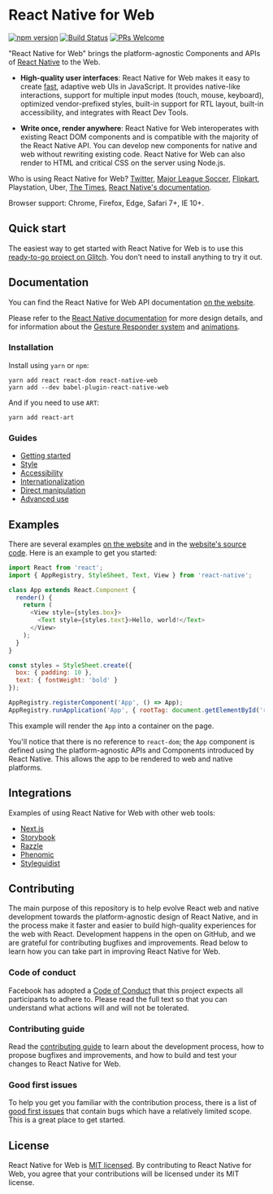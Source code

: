# React Native for Web

[![npm version][package-badge]][package-url] [![Build Status][ci-badge]][ci-url] [![PRs Welcome](https://img.shields.io/badge/PRs-welcome-brightgreen.svg)](https://reactjs.org/docs/how-to-contribute.html#your-first-pull-request)

"React Native for Web" brings the platform-agnostic Components and APIs of
[React Native][react-native-url] to the Web.

* **High-quality user interfaces**: React Native for Web makes it easy to
create [fast](https://github.com/necolas/react-native-web/blob/master/packages/benchmarks/README.md),
adaptive web UIs in JavaScript.  It provides native-like interactions, support
for multiple input modes (touch, mouse, keyboard), optimized vendor-prefixed
styles, built-in support for RTL layout, built-in accessibility, and integrates
with React Dev Tools.

* **Write once, render anywhere**: React Native for Web interoperates with
existing React DOM components and is compatible with the majority of the
React Native API. You can develop new components for native and web without
rewriting existing code. React Native for Web can also render to HTML and
critical CSS on the server using Node.js.

Who is using React Native for Web? [Twitter](https://mobile.twitter.com),
[Major League Soccer](https://matchcenter.mlssoccer.com),
[Flipkart](https://www.flipkart.com/), Playstation, Uber, [The
Times](https://github.com/newsuk/times-components), [React Native's
documentation](http://facebook.github.io/react-native/).

Browser support: Chrome, Firefox, Edge, Safari 7+, IE 10+.

## Quick start

The easiest way to get started with React Native for Web is to use this
[ready-to-go project on Glitch](https://glitch.com/edit/#!/react-native).
You don’t need to install anything to try it out.

## Documentation

You can find the React Native for Web API documentation [on the
website][website-url].

Please refer to the [React Native documentation][react-native-url] for more
design details, and for information about the [Gesture Responder
system](https://facebook.github.io/react-native/docs/gesture-responder-system.html)
and [animations](https://facebook.github.io/react-native/docs/animations.html).

### Installation

Install using `yarn` or `npm`:

```
yarn add react react-dom react-native-web
yarn add --dev babel-plugin-react-native-web
```

And if you need to use `ART`:

```
yarn add react-art
```

### Guides

* [Getting started](https://github.com/necolas/react-native-web/blob/master/website/guides/getting-started.md)
* [Style](https://github.com/necolas/react-native-web/blob/master/website/guides/style.md)
* [Accessibility](https://github.com/necolas/react-native-web/blob/master/website/guides/accessibility.md)
* [Internationalization](https://github.com/necolas/react-native-web/blob/master/website/guides/internationalization.md)
* [Direct manipulation](https://github.com/necolas/react-native-web/blob/master/website/guides/direct-manipulation.md)
* [Advanced use](https://github.com/necolas/react-native-web/blob/master/website/guides/advanced.md)

## Examples

There are several examples [on the website][website-url] and in the [website's
source code](https://github.com/necolas/react-native-web/blob/master/website).
Here is an example to get you started:

```js
import React from 'react';
import { AppRegistry, StyleSheet, Text, View } from 'react-native';

class App extends React.Component {
  render() {
    return (
      <View style={styles.box}>
        <Text style={styles.text}>Hello, world!</Text>
      </View>
    );
  }
}

const styles = StyleSheet.create({
  box: { padding: 10 },
  text: { fontWeight: 'bold' }
});

AppRegistry.registerComponent('App', () => App);
AppRegistry.runApplication('App', { rootTag: document.getElementById('react-root') });
```

This example will render the `App` into a container on the page.

You'll notice that there is no reference to `react-dom`; the `App` component is
defined using the platform-agnostic APIs and Components introduced by React
Native. This allows the app to be rendered to web and native platforms.

## Integrations

Examples of using React Native for Web with other web tools:

* [Next.js](https://github.com/zeit/next.js/tree/master/examples/with-react-native-web)
* [Storybook](https://github.com/necolas/react-native-web/tree/0.5.1/website/storybook/.storybook)
* [Razzle](https://github.com/jaredpalmer/razzle/tree/master/examples/with-react-native-web)
* [Phenomic](https://github.com/phenomic/phenomic/tree/v1.0.0-alpha.20/docs)
* [Styleguidist](https://github.com/styleguidist/react-styleguidist/tree/v6.2.6/examples/react-native)

## Contributing

The main purpose of this repository is to help evolve React web and native
development towards the platform-agnostic design of React Native, and in the
process make it faster and easier to build high-quality experiences for the web
with React. Development happens in the open on GitHub, and we are grateful for
contributing bugfixes and improvements. Read below to learn how you can take
part in improving React Native for Web.

### Code of conduct

Facebook has adopted a [Code of Conduct][code-of-conduct] that this project
expects all participants to adhere to. Please read the full text so that you
can understand what actions will and will not be tolerated.

### Contributing guide

Read the [contributing guide][contributing-url] to learn about the
development process, how to propose bugfixes and improvements, and how to build
and test your changes to React Native for Web.

### Good first issues

To help you get you familiar with the contribution process, there is a list of
[good first issues][good-first-issue-url] that contain bugs which have a
relatively limited scope. This is a great place to get started.

## License

React Native for Web is [MIT licensed](./LICENSE). By contributing to React
Native for Web, you agree that your contributions will be licensed under its
MIT license.

[package-badge]: https://img.shields.io/npm/v/react-native-web.svg?style=flat
[package-url]: https://yarnpkg.com/en/package/react-native-web
[ci-badge]: https://travis-ci.org/necolas/react-native-web.svg?branch=master
[ci-url]: https://travis-ci.org/necolas/react-native-web
[website-url]: https://necolas.github.io/react-native-web/storybook/
[react-native-url]: https://facebook.github.io/react-native/
[contributing-url]: https://github.com/necolas/react-native-web/blob/master/.github/CONTRIBUTING.md
[good-first-issue-url]: https://github.com/necolas/react-native-web/labels/good%20first%20issue
[code-of-conduct]: https://code.facebook.com/codeofconduct
